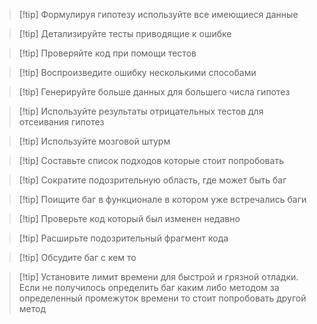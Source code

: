 >[!tip] Формулируя гипотезу используйте все имеющиеся данные

>[!tip] Детализируйте тесты приводящие к ошибке

>[!tip] Проверяйте код при помощи тестов

>[!tip] Воспроизведите ошибку несколькими способами

>[!tip] Генерируйте больше данных для большего числа гипотез

>[!tip] Используйте результаты отрицательных тестов для отсеивания гипотез

>[!tip] Используйте мозговой штурм

>[!tip] Составьте список подходов которые стоит попробовать

>[!tip] Сократите подозрительную область, где может быть баг

>[!tip] Поищите баг в функционале в котором уже встречались баги

>[!tip] Проверьте код который был изменен недавно

>[!tip] Расширьте подозрительный фрагмент кода

>[!tip] Обсудите баг с кем то

>[!tip] Установите лимит времени для быстрой и грязной отладки.
>Если не получилось определить баг каким либо методом за определенный промежуток времени то стоит попробовать другой метод
